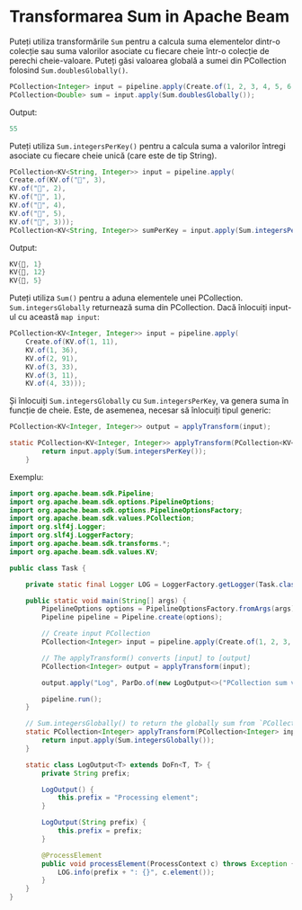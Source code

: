 # Transformarea Sum in Apache Beam

Puteți utiliza transformările `Sum` pentru a calcula suma elementelor dintr-o colecție sau suma valorilor asociate cu fiecare cheie într-o colecție de perechi cheie-valoare. Puteți găsi valoarea globală a sumei din PCollection folosind `Sum.doublesGlobally()`.

```java
PCollection<Integer> input = pipeline.apply(Create.of(1, 2, 3, 4, 5, 6, 7, 8, 9, 10));
PCollection<Double> sum = input.apply(Sum.doublesGlobally());
```

Output:

```java
55
```

Puteți utiliza `Sum.integersPerKey()` pentru a calcula suma a valorilor întregi asociate cu fiecare cheie unică (care este de tip String).

```java
PCollection<KV<String, Integer>> input = pipeline.apply(
Create.of(KV.of("🥕", 3),
KV.of("🥕", 2),
KV.of("🍆", 1),
KV.of("🍅", 4),
KV.of("🍅", 5),
KV.of("🍅", 3)));
PCollection<KV<String, Integer>> sumPerKey = input.apply(Sum.integersPerKey());
```
Output:

```java
KV{🍆, 1}
KV{🍅, 12}
KV{🥕, 5}
```

Puteți utiliza `Sum()` pentru a aduna elementele unei PCollection. `Sum.integersGlobally` returnează suma din PCollection. Dacă înlocuiți input-ul cu această `map input`:

```java
PCollection<KV<Integer, Integer>> input = pipeline.apply(
    Create.of(KV.of(1, 11),
    KV.of(1, 36),
    KV.of(2, 91),
    KV.of(3, 33),
    KV.of(3, 11),
    KV.of(4, 33)));
```

Și înlocuiți `Sum.integersGlobally` cu `Sum.integersPerKey`, va genera suma în funcție de cheie. Este, de asemenea, necesar să înlocuiți tipul generic:

```java
PCollection<KV<Integer, Integer>> output = applyTransform(input);
```

```java
static PCollection<KV<Integer, Integer>> applyTransform(PCollection<KV<Integer, Integer>> input) {
        return input.apply(Sum.integersPerKey());
    }
```

Exemplu:

```java
import org.apache.beam.sdk.Pipeline;
import org.apache.beam.sdk.options.PipelineOptions;
import org.apache.beam.sdk.options.PipelineOptionsFactory;
import org.apache.beam.sdk.values.PCollection;
import org.slf4j.Logger;
import org.slf4j.LoggerFactory;
import org.apache.beam.sdk.transforms.*;
import org.apache.beam.sdk.values.KV;

public class Task {

    private static final Logger LOG = LoggerFactory.getLogger(Task.class);

    public static void main(String[] args) {
        PipelineOptions options = PipelineOptionsFactory.fromArgs(args).create();
        Pipeline pipeline = Pipeline.create(options);

        // Create input PCollection
        PCollection<Integer> input = pipeline.apply(Create.of(1, 2, 3, 4, 5, 6, 7, 8, 9, 10));

        // The applyTransform() converts [input] to [output]
        PCollection<Integer> output = applyTransform(input);

        output.apply("Log", ParDo.of(new LogOutput<>("PCollection sum value")));

        pipeline.run();
    }

    // Sum.integersGlobally() to return the globally sum from `PCollection`
    static PCollection<Integer> applyTransform(PCollection<Integer> input) {
        return input.apply(Sum.integersGlobally());
    }

    static class LogOutput<T> extends DoFn<T, T> {
        private String prefix;

        LogOutput() {
            this.prefix = "Processing element";
        }

        LogOutput(String prefix) {
            this.prefix = prefix;
        }

        @ProcessElement
        public void processElement(ProcessContext c) throws Exception {
            LOG.info(prefix + ": {}", c.element());
        }
    }
}
```